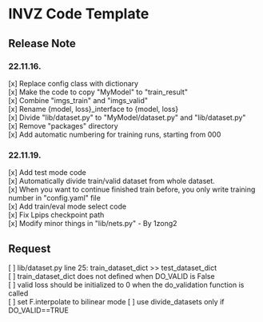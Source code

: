 # INVZ Code Template

## Release Note

### 22.11.16.
[x] Replace config class with dictionary  
[x] Make the code to copy "MyModel" to "train_result"  
[x] Combine "imgs_train" and "imgs_valid"  
[x] Rename {model, loss}_interface to {model, loss}  
[x] Divide "lib/dataset.py" to "MyModel/dataset.py" and "lib/dataset.py"  
[x] Remove "packages" directory  
[x] Add automatic numbering for training runs, starting from 000


### 22.11.19.
[x] Add test mode code  
[x] Automatically divide train/valid dataset from whole dataset.   
[x] When you want to continue finished train before, you only write training number in "config.yaml" file    
[x] Add train/eval mode select code  
[x] Fix Lpips checkpoint path  
[x] Modify minor things in "lib/nets.py" - By 1zong2

## Request

[ ] lib/dataset.py line 25: train_dataset_dict >> test_dataset_dict  
[ ] train_dataset_dict does not defined when DO_VALID is False  
[ ] valid loss should be initialized to 0 when the do_validation function is called  
[ ] set F.interpolate to bilinear mode
[ ] use divide_datasets only if DO_VALID==TRUE
